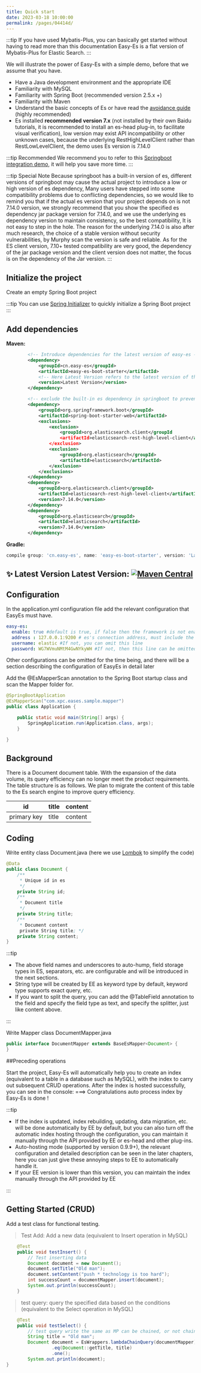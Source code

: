 ```yaml
---
title: Quick start
date: 2023-03-18 10:00:00
permalink: /pages/04414d/
---
```

:::tip
If you have used Mybatis-Plus, you can basically get started without having to read more than this documentation
Easy-Es is a flat version of Mybatis-Plus for Elastic Search.
:::

We will illustrate the power of Easy-Es with a simple demo, before that we assume that you have.

- Have a Java development environment and the appropriate IDE
- Familiarity with MySQL
- Familiarity with Spring Boot (recommended version 2.5.x +)
- Familiarity with Maven
- Understand the basic concepts of Es or have read the [avoidance guide](/pages/4c01d7/) (highly recommended)
- Es installed **recommended version 7.x** (not installed by their own Baidu tutorials, it is recommended to install an es-head plug-in, to facilitate visual verification), low version may exist API incompatibility or other unknown cases, because the underlying RestHighLevelClient rather than RestLowLevelClient, the demo uses Es version is 7.14.0

:::tip Recommended
We recommend you to refer to this [Springboot integration demo](/pages/e12389/), it will help you save more time.
:::

:::tip Special Note
Because springboot has a built-in version of es, different versions of springboot may cause the actual project to introduce a low or high version of es dependency,
Many users have stepped into some compatibility problems due to conflicting dependencies, so we would like to remind you that if the actual es version that your project depends on is not
7.14.0 version, we strongly recommend that you show the specified es dependency jar package version for 7.14.0, and we use the underlying es dependency version to maintain consistency, so the best compatibility,
It is not easy to step in the hole. The reason for the underlying 7.14.0 is also after much research, the choice of a stable version without security vulnerabilities, by Murphy scan the version is safe and reliable.
As for the ES client version, 7.10+ tested compatibility are very good, the dependency of the jar package version and the client version does not matter, the focus is on the dependency of the Jar version.
:::

## Initialize the project

Create an empty Spring Boot project

:::tip
You can use [Spring Initializer](https://start.spring.io/) to quickly initialize a Spring Boot project
:::

## Add dependencies

**Maven:**

```xml
        <!-- Introduce dependencies for the latest version of easy-es -->
        <dependency>
            <groupId>cn.easy-es</groupId>
            <artifactId>easy-es-boot-starter</artifactId>
            <!-- Here Latest Version refers to the latest version of the dependency, such as 2.0.0, which can be obtained from the image below -->
            <version>Latest Version</version>
        </dependency>

        <!-- exclude the built-in es dependency in springboot to prevent conflicts with the easy-es dependency -->
        <dependency>
            <groupId>org.springframework.boot</groupId>
            <artifactId>spring-boot-starter-web</artifactId>
            <exclusions>
                <exclusion>
                    <groupId>org.elasticsearch.client</groupId
                    <artifactId>elasticsearch-rest-high-level-client</artifactId
                </exclusion>
                <exclusion>
                    <groupId>org.elasticsearch</groupId>
                    <artifactId>elasticsearch</artifactId>
                </exclusion>
            </exclusions>
        </dependency>
        <dependency>
            <groupId>org.elasticsearch.client</groupId>
            <artifactId>elasticsearch-rest-high-level-client</artifactId>
            <version>7.14.0</version>
        </dependency>
        <dependency>
            <groupId>org.elasticsearch</groupId>
            <artifactId>elasticsearch</artifactId>
            <version>7.14.0</version>
        </dependency>
```

**Gradle:**

```groovy
compile group: 'cn.easy-es', name: 'easy-es-boot-starter', version: 'Latest Version'
```

## ✨ Latest Version Latest Version: [![Maven Central](https://img.shields.io/github/v/release/xpc1024/easy-es?include_prereleases&logo=xpc&style=plastic)](https://search.maven.org/search?q=g:io.github.xpc1024%20a:easy-*)

## Configuration

In the application.yml configuration file add the relevant configuration that EasyEs must have.
```yaml
easy-es:
  enable: true #default is true, if false then the framework is not enabled
  address : 127.0.0.1:9200 # es's connection address, must include the port If it is a cluster, it can be separated by a comma Example: 127.0.0.1:9200,127.0.0.2:9200
  username: elastic #If not, you can omit this line
  password: WG7WVmuNMtM4GwNYkyWH #If not, then this line can be omitted
````
Other configurations can be omitted for the time being, and there will be a section describing the configuration of EasyEs in detail later

Add the @EsMapperScan annotation to the Spring Boot startup class and scan the Mapper folder for.
```java
@SpringBootApplication
@EsMapperScan("com.xpc.eases.sample.mapper")
public class Application {

    public static void main(String[] args) {
        SpringApplication.run(Application.class, args);
    }

}
```
## Background

There is a Document document table. With the expansion of the data volume, its query efficiency can no longer meet the product requirements. The table structure is as follows. We plan to migrate the content of this table to the Es search engine to improve query efficiency.

| id | title | content |
| --- | --- | --- |
| primary key | title | content |

## Coding

Write entity class Document.java (here we use [Lombok](https://www.projectlombok.org/) to simplify the code)
```java
@Data
public class Document {
    /**
     * Unique id in es
     */	
    private String id;
    /**
     * Document title
     */
    private String title;
    /**
     * Document content
     private String title; */
    private String content;
}
```

:::tip
- The above field names and underscores to auto-hump, field storage types in ES, separators, etc. are configurable and will be introduced in the next sections.
- String type will be created by EE as keyword type by default, keyword type supports exact query, etc.
- If you want to split the query, you can add the @TableField annotation to the field and specify the field type as text, and specify the splitter, just like content above.
  
:::

Write Mapper class DocumentMapper.java
```java
public interface DocumentMapper extends BaseEsMapper<Document> {
}
```
##Preceding operations

Start the project, Easy-Es will automatically help you to create an index (equivalent to a table in a database such as MySQL), with the index to carry out subsequent CRUD operations. After the index is hosted successfully, you can see in the console: ===> Congratulations auto process index by Easy-Es is done !

:::tip
- If the index is updated, index rebuilding, updating, data migration, etc. will be done automatically by EE by default, but you can also turn off the automatic index hosting through the configuration, you can maintain it manually through the API provided by EE or es-head and other plug-ins.
- Auto-hosting mode (supported by version 0.9.9+), the relevant configuration and detailed description can be seen in the later chapters, here you can just give these annoying steps to EE to automatically handle it.
- If your EE version is lower than this version, you can maintain the index manually through the API provided by EE
  
:::

## Getting Started (CRUD)

Add a test class for functional testing.

> Test Add: Add a new data (equivalent to Insert operation in MySQL)

```java
    @Test
    public void testInsert() {
        // Test inserting data
        Document document = new Document();
        document.setTitle("Old man");
        document.setContent("push * technology is too hard");
        int successCount = documentMapper.insert(document);
        System.out.println(successCount);
    }
```
> test query: query the specified data based on the conditions (equivalent to the Select operation in MySQL)

``` java
    @Test
    public void testSelect() {
        // test query write the same as MP can be chained, or not chained according to the use of flexible choice can be
        String title = "Old man";
        Document document = EsWrappers.lambdaChainQuery(documentMapper)
                 .eq(Document::getTitle, title)
                 .one();
        System.out.println(document);
}
```